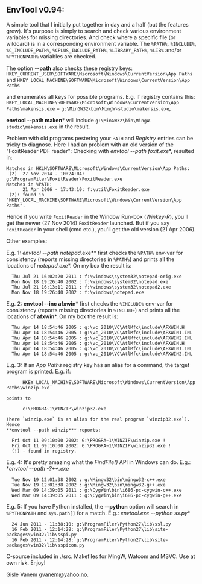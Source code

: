 EnvTool v0.94:
--------------

  A simple tool that I initially put together in day and a half (but the
  features grew). It's purpose is simply to search and check various environment
  variables for missing directories. And check where a specific file (or wildcard)
  is in a corresponding environment variable. The `%PATH%`, `%INCLUDE%`,
  `%C_INCLUDE_PATH%`, `%CPLUS_INCLUDE_PATH%`, `%LIBRARY_PATH%`, `%LIB%` and/or
  `%PYTHONPATH%` variables are checked.

  The option **--path** also checks these registry keys:
    `HKEY_CURRENT_USER\SOFTWARE\Microsoft\Windows\CurrentVersion\App Paths` and
    `HKEY_LOCAL_MACHINE\SOFTWARE\Microsoft\Windows\CurrentVersion\App Paths`

  and enumerates all keys for possible programs. E.g. if registry contains this:
    `HKEY_LOCAL_MACHINE\SOFTWARE\Microsoft\Windows\CurrentVersion\App Paths\makensis.exe` = 
     `g:\MinGW32\bin\MingW-studio\makensis.exe`,

  **envtool --path maken*** will include `g:\MinGW32\bin\MingW-studio\makensis.exe`
  in the result.

  Problem with old programs pestering your `PATH` and *Registry* entries can be tricky
  to diagnose. Here I had an problem with an old version of the "FoxitReader PDF reader":
  Checking with **envtool --path foxit*.exe**, resulted in:

    Matches in HKLM\SOFTWARE\Microsoft\Windows\CurrentVersion\App Paths:
     (2)  27 Nov 2014 - 10:24:04: g:\ProgramFiler\FoxitReader\FoxitReader.exe
    Matches in %PATH:
          21 Apr 2006 - 17:43:10: f:\util\FoxitReader.exe
     (2): found in "HKEY_LOCAL_MACHINE\SOFTWARE\Microsoft\Windows\CurrentVersion\App Paths".

  Hence if you write `FoxitReader` in the Window Run-box (*Winkey-R*), you'll get the
  newer (27 Nov 2014) `FoxitReader` launched. But if you say `FoxitReader` in your shell
  (cmd etc.), you'll get the old version (21 Apr 2006).

  Other examples:

  E.g. 1: *envtool --path notepad*.exe** first checks the `%PATH%` env-var
    for consistency (reports missing directories in `%PATH%`) and prints
    all the locations of **notepad*.exe**. On my box the result is:

      Thu Jul 21 16:02:20 2011 : f:\windows\system32\notepad-orig.exe
      Mon Nov 18 19:26:40 2002 : f:\windows\system32\notepad.exe
      Thu Jul 21 16:13:11 2011 : f:\windows\system32\notepad2.exe
      Mon Nov 18 19:26:40 2002 : f:\windows\notepad.exe

  E.g. 2: **envtool --inc afxwin*** first checks the `%INCLUDE%` env-var
    for consistency (reports missing directories in `%INCLUDE`) and prints
    all the locations of **afxwin***. On my box the result is:

      Thu Apr 14 18:54:46 2005 : g:\vc_2010\VC\AtlMfc\include\AFXWIN.H
      Thu Apr 14 18:54:46 2005 : g:\vc_2010\VC\AtlMfc\include\AFXWIN1.INL
      Thu Apr 14 18:54:46 2005 : g:\vc_2010\VC\AtlMfc\include\AFXWIN2.INL
      Thu Apr 14 18:54:46 2005 : g:\vc_2010\VC\AtlMfc\include\AFXWIN.H
      Thu Apr 14 18:54:46 2005 : g:\vc_2010\VC\AtlMfc\include\AFXWIN1.INL
      Thu Apr 14 18:54:46 2005 : g:\vc_2010\VC\AtlMfc\include\AFXWIN2.INL

  E.g. 3: If an *App Paths* registry key has an alias for a command, the target
    program is printed. E.g. if:
```
      HKEY_LOCAL_MACHINE\SOFTWARE\Microsoft\Windows\CurrentVersion\App Paths\winzip.exe
```
    points to
```    
      c:\PROGRA~1\WINZIP\winzip32.exe
```
    (here `winzip.exe` is an alias for the real program `winzip32.exe`). Hence
    **envtool --path winzip*** reports:
```
  Fri Oct 11 09:10:00 2002: G:\PROGRA~1\WINZIP\winzip.exe !
  Fri Oct 11 09:10:00 2002: G:\PROGRA~1\WINZIP\winzip32.exe !
  (!) - found in registry.
```

  E.g. 4: It's pretty amazing what the *FindFile()* API in Windows can do. E.g.:
    **envtool --path *-?++.exe**

      Tue Nov 19 12:01:38 2002 : g:\Mingw32\bin\mingw32-c++.exe
      Tue Nov 19 12:01:38 2002 : g:\Mingw32\bin\mingw32-g++.exe
      Wed Mar 09 14:39:05 2011 : g:\CygWin\bin\i686-pc-cygwin-c++.exe
      Wed Mar 09 14:39:05 2011 : g:\CygWin\bin\i686-pc-cygwin-g++.exe

  E.g. 5: If you have Python installed, the **--python** option will search in
    `%PYTHONPATH` and `sys.path[]` for a match. E.g.: 
    **envtool.exe --python ss*.py**

      24 Jun 2011 - 11:38:10: g:\ProgramFiler\Python27\lib\ssl.py
      16 Feb 2011 - 12:14:28: g:\ProgramFiler\Python27\lib\site-packages\win32\lib\sspi.py
      16 Feb 2011 - 12:14:28: g:\ProgramFiler\Python27\lib\site-packages\win32\lib\sspicon.py


C-source included in ./src. Makefiles for MingW, Watcom and MSVC. Use at own
risk. Enjoy!

  Gisle Vanem <gvanem@yahoo.no>.
